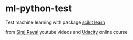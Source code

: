 # ml-python-test
Test machine learning with package [scikit learn](https://github.com/user/repo/blob/branch/other_file.md)

from [Siraj Raval](https://www.youtube.com/watch?v=T5pRlIbr6gg) youtube videos 
and [Udacity](https://classroom.udacity.com/courses/ud120) online course

